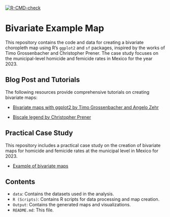 
<!-- README.md is generated from README.Rmd. Please edit that file -->
<!-- badges: start -->

[![R-CMD-check](https://github.com/r-lib/usethis/actions/workflows/R-CMD-check.yaml/badge.svg)](https://github.com/r-lib/usethis/actions/workflows/R-CMD-check.yaml)

<!-- badges: end -->

# Bivariate Example Map

This repository contains the code and data for creating a bivariate
choropleth map using R’s `ggplot2` and `sf` packages, inspired by the
works of Timo Grossenbacher and Christopher Prener. The case study
focuses on the municipal-level homicide and femicide rates in Mexico for
the year 2023.

## Blog Post and Tutorials

The following resources provide comprehensive tutorials on creating
bivariate maps:

- [Bivariate maps with ggplot2 by Timo Grossenbacher and Angelo
  Zehr](https://dvillasanao.github.io/Bivariate_example_map/analysis_grssnbchr/Bivariate%20maps%20with%20ggplot2%20and%20sf.nb.html)

- [Biscale legend by Christopher
  Prener](https://dvillasanao.github.io/Bivariate_example_map/Biscale%20legend.nb.html)

## Practical Case Study

This repository includes a practical case study on the creation of
bivariate maps for homicide and femicide rates at the municipal level in
Mexico for 2023.

- [Example of bivariate
  maps](https://dvillasanao.github.io/Bivariate_example_map/R/03_Example%20of%20bivariate%20maps.nb.html)

## Contents

- `data`: Contains the datasets used in the analysis.  
- `R (Scripts)`: Contains R scripts for data processing and map
  creation.  
- `Output`: Contains the generated maps and visualizations.  
- `README.md`: This file.

